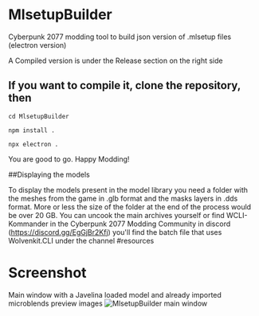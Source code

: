 # MlsetupBuilder
Cyberpunk 2077 modding tool to build json version of .mlsetup files (electron version)

A Compiled version is under the Release section on the right side

## If you want to compile it, clone the repository, then
```
cd MlsetupBuilder

npm install .

npx electron .
```
You are good to go. Happy Modding!

##Displaying the models

To display the models present in the model library you need a folder with the meshes from the game in .glb format and the masks layers in .dds format. More or less the size of the folder at the end of the process would be over 20 GB. You can uncook the main archives yourself or find WCLI-Kommander in the Cyberpunk 2077 Modding Community in discord (https://discord.gg/EgGjBr2Kfj) you'll find the batch file that uses Wolvenkit.CLI under the channel #resources

# Screenshot
Main window with a Javelina loaded model and already imported microblends preview images
![MlsetupBuilder main window](https://www.kientzproduction.com/gitcontent/mlsb_1599.png)
